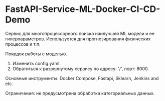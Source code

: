 # FastAPI-Service-ML-Docker-CI-CD-Demo
Сервис для многопроцессорного поиска наилучшей ML модели и ее гиперпараметров.
Используется для прогнозирования физических процессов и т.п.

Поярдок работы с моделью.
1. Изменить config.yaml.
2. Обратиться к развернутому сервису по адресу: '/', порт: 8000.

Основные инструменты: Docker Compose, Fastapi, Sklearn, Jenkins and etc.

Ограничения: не предусмотрена обработка категориальных данных.
